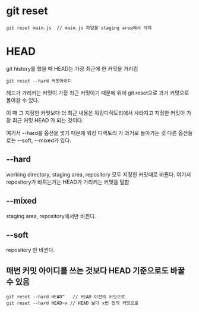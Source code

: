 # git reset

    git reset main.js  // main.js 파일을 staging area에서 삭제
    

# HEAD
git history를 했을 때 HEAD는 가장 최근에 한 커밋을 가리킴

    git reset --hard 커밋아이디

헤드가 가리키는 커밋이 가장 최근 커밋이기 때문에 위에 git reset으로 과거 커밋으로 돌아갈 수 있다.

이 때 그 지정한 커밋보다 더 최근 내용은 워킹디렉토리에서 사라지고 지정한 커밋이 가장 최근 커밋 HEAD 가 되는 것이다.

여기서 --hard를 옵션을 썻기 때문에 워킹 디렉토리 가 과거로 돌아가는 것 다른 옵션들로는 --soft, --mixed가 있다.

## --hard
working directory, staging area, repository 모두 지정한 커밋때로 바뀐다. 여기서 repository가 바뀌는거는 HEAD가 가리키는 커밋을 말함

## --mixed
staging area, repository에서만 바뀐다.

## --soft
repository 만 바뀐다. 

## 매번 커밋 아이디를 쓰는 것보다 HEAD 기준으로도 바꿀 수 있음

    git reset --hard HEAD^   // HEAD 이전의 커밋으로
    git reset --hard HEAD~x // HEAD 보다 x번 전의 커밋으로

    